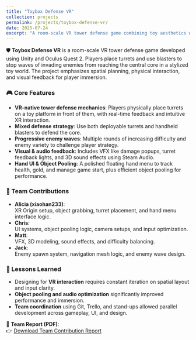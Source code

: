 ```yaml
---
title: "Toybox Defense VR"
collection: projects
permalink: /projects/toybox-defense-vr/
date: 2025-07-24
excerpt: "A room-scale VR tower defense game combining toy aesthetics with immersive interaction and spatial strategy."
---
```


🛡️ **Toybox Defense VR** is a room-scale VR tower defense game developed using Unity and Oculus Quest 2. Players place turrets and use blasters to stop waves of invading enemies from reaching the central core in a stylized toy world. The project emphasizes spatial planning, physical interaction, and visual feedback for player immersion.

### 🎮 Core Features
- **VR-native tower defense mechanics**: Players physically place turrets on a toy platform in front of them, with real-time feedback and intuitive XR interaction.
- **Mixed defense strategy**: Use both deployable turrets and handheld blasters to defend the core.
- **Progressive enemy waves**: Multiple rounds of increasing difficulty and enemy variety to challenge player strategy.
- **Visual & audio feedback**: Includes VFX like damage popups, turret feedback lights, and 3D sound effects using Steam Audio.
- **Hand UI & Object Pooling**: A polished floating hand menu to track health, gold, and manage game start, plus efficient object pooling for performance.

### 👥 Team Contributions
- **Alicia (xiaohan233)**:  
  XR Origin setup, object grabbing, turret placement, and hand menu interface logic.
- **Chris**:  
  UI systems, object pooling logic, camera setups, and input optimization.
- **Matt**:  
  VFX, 3D modeling, sound effects, and difficulty balancing.
- **Jack**:  
  Enemy spawn system, navigation mesh logic, and enemy wave design.

### 🧠 Lessons Learned
- Designing for **VR interaction** requires constant iteration on spatial layout and input clarity.
- **Object pooling and audio optimization** significantly improved performance and immersion.
- **Team coordination** using Git, Trello, and stand-ups allowed parallel development across gameplay, UI, and design.

📄 **Team Report (PDF)**:  
👉 [Download Team Contribution Report](../assets/docs/Team_Contribution_Document.pdf)
